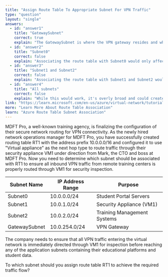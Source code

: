 ```yaml
---
title: "Assign Route Table To Appropriate Subnet For VPN Traffic"
type: "question"
layout: "single"
answers:
  - id: "answer1"
    title: "GatewaySubnet"
    correct: true
    explain: "The GatewaySubnet is where the VPN gateway resides and where inbound VPN traffic first enters the virtual network. Associating the route table with GatewaySubnet ensures that all traffic coming from the VPN gateway is immediately routed through VM1."
  - id: "answer2"
    title: "Subnet0"
    correct: false
    explain: "Associating the route table with Subnet0 would only affect traffic originating from or destined to Subnet0. It would not capture inbound VPN traffic that needs to be routed through VM1 before reaching any subnet."
  - id: "answer3"
    title: "Subnet1 and Subnet2"
    correct: false
    explain: "Associating the route table with Subnet1 and Subnet2 would affect outbound traffic from these subnets, but would not capture inbound VPN traffic. The goal is to route inbound VPN traffic, which must be controlled at the GatewaySubnet level."
  - id: "answer4"
    title: "All subnets"
    correct: false
    explain: "While this would work, it's overly broad and could create routing loops or unintended traffic patterns. The specific requirement is to route inbound VPN traffic, which only requires association with the GatewaySubnet."
link: "https://learn.microsoft.com/en-us/azure/virtual-network/tutorial-create-route-table-portal"
more: "Learn More About Route Table Association"
learn: "Azure Route Table Subnet Association"
---
```


MDFT Pro, a well-known training agency, is finalizing the configuration of their secure network routing for VPN connectivity. As the newly hired network operations manager for MDFT Pro, you have successfully created routing table RT1 with the address prefix 10.0.0.0/16 and configured it to use "Virtual appliance" as the next hop type to route traffic through their security appliance VM1 under direction from Mark, the CTO and boss at MDFT Pro. Now you need to determine which subnet should be associated with RT1 to ensure all inbound VPN traffic from remote training centers is properly routed through VM1 for security inspection.

| Subnet Name | IP Address Range | Purpose |
|-------------|------------------|---------|
| Subnet0 | 10.0.0.0/24 | Student Portal Servers |
| Subnet1 | 10.0.1.0/24 | Security Appliance (VM1) |
| Subnet2 | 10.0.2.0/24 | Training Management Systems |
| GatewaySubnet | 10.0.254.0/24 | VPN Gateway |

The company needs to ensure that all VPN traffic entering the virtual network is immediately directed through VM1 for inspection before reaching any of the application subnets containing their educational platforms and student data.

To which subnet should you assign route table RT1 to achieve the required traffic flow?
